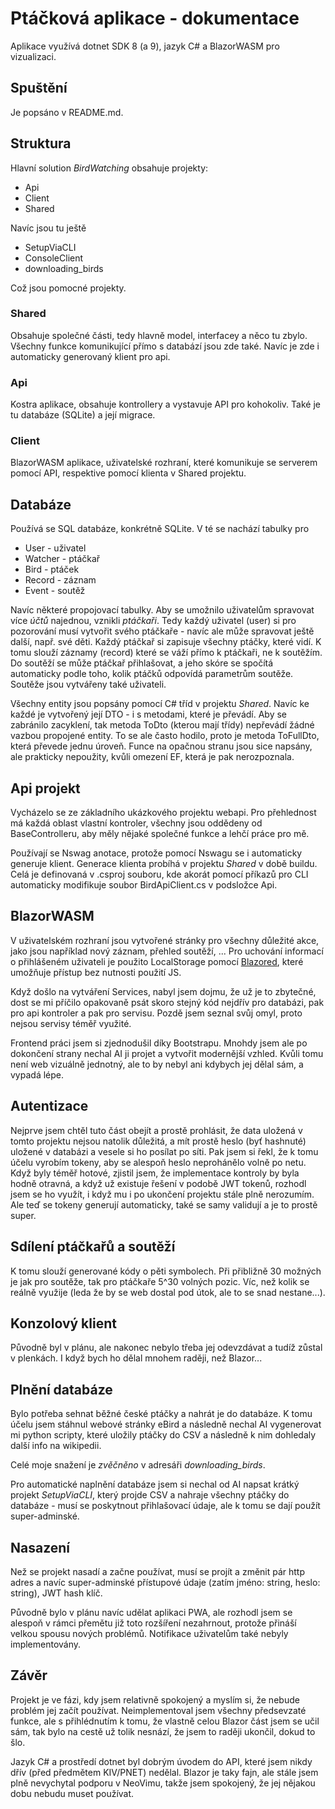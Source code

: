 # Ptáčková aplikace - dokumentace

Aplikace využívá dotnet SDK 8 (a 9), jazyk C# a BlazorWASM pro vizualizaci.

## Spuštění

Je popsáno v README.md.

## Struktura

Hlavní solution *BirdWatching* obsahuje projekty:

- Api
- Client
- Shared

Navíc jsou tu ještě

- SetupViaCLI
- ConsoleClient
- downloading_birds

Což jsou pomocné projekty.

### Shared

Obsahuje společné části, tedy hlavně model, interfacey a něco tu zbylo.
Všechny funkce komunikující přímo s databází jsou zde také.
Navíc je zde i automaticky generovaný klient pro api.

### Api

Kostra aplikace, obsahuje kontrollery a vystavuje API pro kohokoliv.
Také je tu databáze (SQLite) a její migrace.

### Client

BlazorWASM aplikace, uživatelské rozhraní, které komunikuje se serverem
pomocí API, respektive pomocí klienta v Shared projektu.

## Databáze

Používá se SQL databáze, konkrétně SQLite. V té se nachází tabulky pro

- User - uživatel
- Watcher - ptáčkař
- Bird - ptáček
- Record - záznam
- Event - soutěž

Navíc některé propojovací tabulky. Aby se umožnilo uživatelům spravovat více *účtů*
najednou, vznikli *ptáčkaři*. Tedy každý uživatel (user) si pro pozorování musí
vytvořit svého ptáčkaře - navíc ale může spravovat ještě další, např. své děti.
Každý ptáčkař si zapisuje všechny ptáčky, které vidí. K tomu slouží záznamy (record)
které se váží přímo k ptáčkaři, ne k soutěžím. Do soutěží se může ptáčkař
přihlašovat, a jeho skóre se spočítá automaticky podle toho, kolik ptáčků odpovídá
parametrům soutěže. Soutěže jsou vytvářeny také uživateli.

Všechny entity jsou popsány pomocí C# tříd v projektu *Shared*. Navíc ke každé je
vytvořený její DTO - i s metodami, které je převádí. Aby se zabránilo zacyklení,
tak metoda ToDto (kterou mají třídy) nepřevádí žádné vazbou propojené entity.
To se ale často hodilo, proto je metoda ToFullDto, která převede jednu úroveň.
Funce na opačnou stranu jsou sice napsány, ale prakticky nepoužity, kvůli omezení
EF, která je pak nerozpoznala.

## Api projekt

Vycházelo se ze základního ukázkového projektu webapi. Pro přehlednost má každá oblast
vlastní kontroler, všechny jsou oddědeny od BaseControlleru, aby měly nějaké společné
funkce a lehčí práce pro mě.

Používají se Nswag anotace, protože pomocí Nswagu se i automaticky generuje klient.
Generace klienta probíhá v projektu *Shared* v době buildu. Celá je definovaná
v .csproj souboru, kde akorát pomocí příkazů pro CLI automaticky modifikuje soubor
BirdApiClient.cs v podsložce Api.

## BlazorWASM

V uživatelském rozhraní jsou vytvořené stránky pro všechny důležité akce, jako
jsou například nový záznam, přehled soutěží, ...
Pro uchování informací o přihlášeném uživateli je použito LocalStorage pomocí
[Blazored](https://github.com/Blazored/LocalStorage), které umožňuje přístup
bez nutnosti použití JS.

Když došlo na vytváření Services, nabyl jsem dojmu, že už je to zbytečné,
dost se mi příčilo opakovaně psát skoro stejný kód nejdřív pro databázi,
pak pro api kontroler a pak pro servisu. Pozdě jsem seznal svůj omyl, proto
nejsou servisy téměř využité.

Frontend práci jsem si zjednodušil díky Bootstrapu. Mnohdy jsem ale po
dokončení strany nechal AI ji projet a vytvořit modernější vzhled. Kvůli
tomu není web vizuálně jednotný, ale to by nebyl ani kdybych jej dělal
sám, a vypadá lépe.

## Autentizace

Nejprve jsem chtěl tuto část obejít a prostě prohlásit, že data uložená v tomto
projektu nejsou natolik důležitá, a mít prostě heslo (byť hashnuté) uložené
v databázi a vesele si ho posílat po síti. Pak jsem si řekl, že k tomu účelu
vyrobím tokeny, aby se alespoň heslo neprohánělo volně po netu. Když byly téměř hotové,
zjistil jsem, že implementace kontroly by byla hodně otravná, a když už existuje
řešení v podobě JWT tokenů, rozhodl jsem se ho využít, i když mu i po ukončení
projektu stále plně nerozumím. Ale teď se tokeny generují automaticky,
také se samy validují a je to prostě super.

## Sdílení ptáčkařů a soutěží

K tomu slouží generované kódy o pěti symbolech. Při přibližně 30 možných
je jak pro soutěže, tak pro ptáčkaře 5^30 volných pozic. Víc, než kolik se reálně
využije (leda že by se web dostal pod útok, ale to se snad nestane...).

## Konzolový klient

Původně byl v plánu, ale nakonec nebylo třeba jej odevzdávat a tudíž zůstal
v plenkách. I když bych ho dělal mnohem raději, než Blazor...

## Plnění databáze

Bylo potřeba sehnat běžné české ptáčky a nahrát je do databáze. K tomu účelu
jsem stáhnul webové stránky eBird a následně nechal AI vygenerovat mi python
scripty, které uložily ptáčky do CSV a následně k nim dohledaly další info
na wikipedii.

Celé moje snažení je *zvěčněno* v adresáři *downloading_birds*.

Pro automatické naplnění databáze jsem si nechal od AI napsat krátký projekt
*SetupViaCLI*, který projde CSV a nahraje všechny ptáčky do databáze - musí
se poskytnout přihlašovací údaje, ale k tomu se dají použít super-adminské.

## Nasazení

Než se projekt nasadí a začne používat, musí se projít a změnit pár http
adres a navíc super-adminské přístupové údaje (zatím jméno: string, heslo:
string), JWT hash klíč.

Původně bylo v plánu navíc udělat aplikaci PWA, ale rozhodl jsem se alespoň
v rámci přemětu již toto rozšíření nezahrnout, protože přináší velkou
spousu nových problémů. Notifikace uživatelům také nebyly implementovány.

## Závěr

Projekt je ve fázi, kdy jsem relativně spokojený a myslím si, že nebude
problém jej začít používat. Neimplementoval jsem všechny předsevzaté funkce,
ale s přihlédnutím k tomu, že vlastně celou Blazor část jsem se učil sám,
tak bylo na cestě už tolik nesnází, že jsem to raději ukončil, dokud
to šlo.

Jazyk C# a prostředí dotnet byl dobrým úvodem do API, které jsem nikdy dřív
(před předmětem KIV/PNET) nedělal. Blazor je taky fajn, ale stále jsem
plně nevychytal podporu v NeoVimu, takže jsem spokojený, že jej nějakou
dobu nebudu muset používat.
